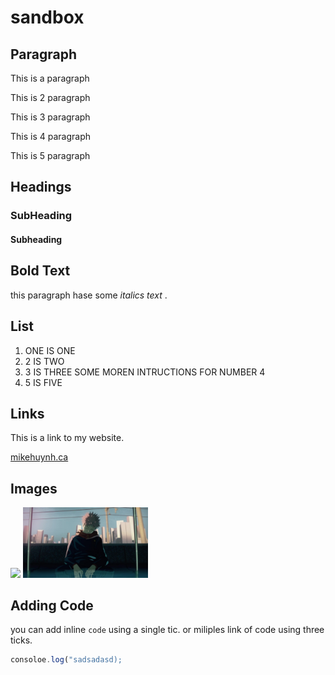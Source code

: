 # sandbox


## Paragraph

This is a paragraph 

This is 2 paragraph 

This is 3 paragraph 

This is 4 paragraph 

This is 5 paragraph 

## Headings

### SubHeading

#### Subheading

## Bold Text

this paragraph hase some *italics text* .

## List

1. ONE IS ONE
2. 2 IS TWO
3. 3 IS THREE
    SOME MOREN INTRUCTIONS FOR NUMBER 4
5. 5 IS FIVE

## Links

This is a link to my website.

[mikehuynh.ca](http://google.com)

## Images

<img src="https://gaymingmag.com/wp-content/uploads/2022/01/jjk.jpeg" width="200">

<img src="./images/jjk2-1024x576.jpeg" width="200">

## Adding Code

you can add inline ` code ` using a single tic. or miliples link of code using three ticks.
```javascript
consoloe.log("sadsadasd);
```